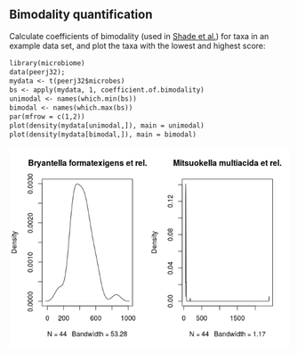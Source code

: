 Bimodality quantification
-------------------------

Calculate coefficients of bimodality (used in [Shade et
al.](http://mbio.asm.org/content/5/4/e01371-14)) for taxa in an example
data set, and plot the taxa with the lowest and highest score:

    library(microbiome)
    data(peerj32); 
    mydata <- t(peerj32$microbes)
    bs <- apply(mydata, 1, coefficient.of.bimodality)
    unimodal <- names(which.min(bs))
    bimodal <- names(which.max(bs))
    par(mfrow = c(1,2))
    plot(density(mydata[unimodal,]), main = unimodal)
    plot(density(mydata[bimodal,]), main = bimodal)

![](figure/bimodality-1.png)
